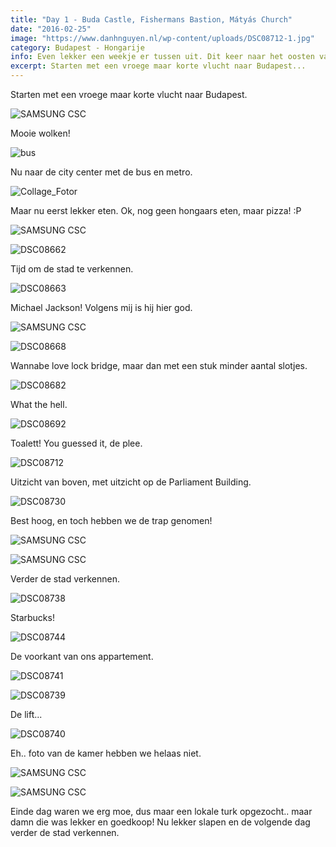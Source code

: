 ```yaml
---
title: "Day 1 - Buda Castle, Fishermans Bastion, Mátyás Church"
date: "2016-02-25"
image: "https://www.danhnguyen.nl/wp-content/uploads/DSC08712-1.jpg"
category: Budapest - Hongarije
info: Even lekker een weekje er tussen uit. Dit keer naar het oosten van Europa, Budapest, Hongarije. Eens zien hoe anders het hier is vergeleken het westen van Europa.
excerpt: Starten met een vroege maar korte vlucht naar Budapest...
---
```


Starten met een vroege maar korte vlucht naar Budapest.

![SAMSUNG CSC](https://www.danhnguyen.nl/wp-content/uploads//SAM_2278-e1456424696475.jpg)

Mooie wolken!

![bus](https://www.danhnguyen.nl/wp-content/uploads//bus.jpg)

Nu naar de city center met de bus en metro.

![Collage_Fotor](https://www.danhnguyen.nl/wp-content/uploads//Collage_Fotor.jpg)

Maar nu eerst lekker eten. Ok, nog geen hongaars eten, maar pizza! :P

![SAMSUNG CSC](https://www.danhnguyen.nl/wp-content/uploads//SAM_2323-e1456425406336.jpg)

![DSC08662](https://www.danhnguyen.nl/wp-content/uploads//DSC08662.jpg)

Tijd om de stad te verkennen.

![DSC08663](https://www.danhnguyen.nl/wp-content/uploads//DSC08663-e1456425236625.jpg)

Michael Jackson! Volgens mij is hij hier god.

![SAMSUNG CSC](https://www.danhnguyen.nl/wp-content/uploads//SAM_2335-e1456425365819.jpg)

![DSC08668](https://www.danhnguyen.nl/wp-content/uploads//DSC08668.jpg)

Wannabe love lock bridge, maar dan met een stuk minder aantal slotjes.

![DSC08682](https://www.danhnguyen.nl/wp-content/uploads//DSC08682.jpg)

What the hell.

![DSC08692](https://www.danhnguyen.nl/wp-content/uploads//DSC08692.jpg)

Toalett! You guessed it, de plee.

![DSC08712](https://www.danhnguyen.nl/wp-content/uploads//DSC08712-1.jpg)

Uitzicht van boven, met uitzicht op de Parliament Building.

![DSC08730](https://www.danhnguyen.nl/wp-content/uploads//DSC08730-e1456426030353.jpg)

Best hoog, en toch hebben we de trap genomen!

![SAMSUNG CSC](https://www.danhnguyen.nl/wp-content/uploads//SAM_2414-e1456425630970.jpg)

![SAMSUNG CSC](https://www.danhnguyen.nl/wp-content/uploads//SAM_2405-e1456425639350.jpg)

Verder de stad verkennen.

![DSC08738](https://www.danhnguyen.nl/wp-content/uploads//DSC08738.jpg)

Starbucks!

![DSC08744](https://www.danhnguyen.nl/wp-content/uploads//DSC08744.jpg)

De voorkant van ons appartement.

![DSC08741](https://www.danhnguyen.nl/wp-content/uploads//DSC08741.jpg)

![DSC08739](https://www.danhnguyen.nl/wp-content/uploads//DSC08739.jpg)

De lift...

![DSC08740](https://www.danhnguyen.nl/wp-content/uploads//DSC08740.jpg)

Eh.. foto van de kamer hebben we helaas niet.

![SAMSUNG CSC](https://www.danhnguyen.nl/wp-content/uploads//SAM_2461-e1456425842157.jpg)

![SAMSUNG CSC](https://www.danhnguyen.nl/wp-content/uploads//SAM_2453-e1456425850266.jpg)

Einde dag waren we erg moe, dus maar een lokale turk opgezocht.. maar damn die was lekker en goedkoop! Nu lekker slapen en de volgende dag verder de stad verkennen.
